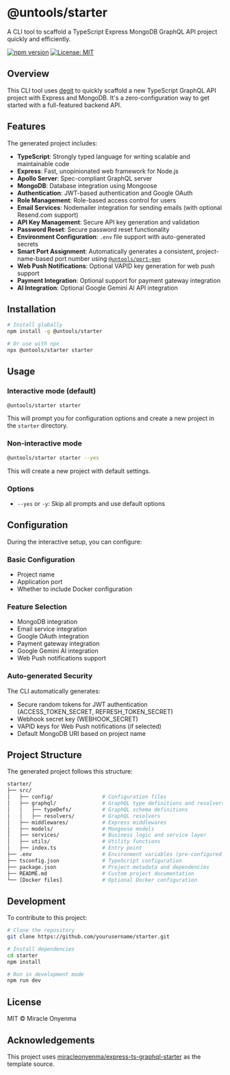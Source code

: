 # @untools/starter

A CLI tool to scaffold a TypeScript Express MongoDB GraphQL API project quickly and efficiently.

[![npm version](https://img.shields.io/npm/v/@untools/starter.svg)](https://www.npmjs.com/package/@untools/starter)
[![License: MIT](https://img.shields.io/badge/License-MIT-blue.svg)](https://opensource.org/licenses/MIT)

## Overview

This CLI tool uses [degit](https://github.com/Rich-Harris/degit) to quickly scaffold a new TypeScript GraphQL API project with Express and MongoDB. It's a zero-configuration way to get started with a full-featured backend API.

## Features

The generated project includes:

- **TypeScript**: Strongly typed language for writing scalable and maintainable code
- **Express**: Fast, unopinionated web framework for Node.js
- **Apollo Server**: Spec-compliant GraphQL server
- **MongoDB**: Database integration using Mongoose
- **Authentication**: JWT-based authentication and Google OAuth
- **Role Management**: Role-based access control for users
- **Email Services**: Nodemailer integration for sending emails (with optional Resend.com support)
- **API Key Management**: Secure API key generation and validation
- **Password Reset**: Secure password reset functionality
- **Environment Configuration**: `.env` file support with auto-generated secrets
- **Smart Port Assignment**: Automatically generates a consistent, project-name-based port number using [`@untools/port-gen`](https://www.npmjs.com/package/@untools/port-gen)
- **Web Push Notifications**: Optional VAPID key generation for web push support
- **Payment Integration**: Optional support for payment gateway integration
- **AI Integration**: Optional Google Gemini AI API integration

## Installation

```bash
# Install globally
npm install -g @untools/starter

# Or use with npx
npx @untools/starter starter
```

## Usage

### Interactive mode (default)

```bash
@untools/starter starter
```

This will prompt you for configuration options and create a new project in the `starter` directory.

### Non-interactive mode

```bash
@untools/starter starter --yes
```

This will create a new project with default settings.

### Options

- `--yes` or `-y`: Skip all prompts and use default options

## Configuration

During the interactive setup, you can configure:

### Basic Configuration

- Project name
- Application port
- Whether to include Docker configuration

### Feature Selection

- MongoDB integration
- Email service integration
- Google OAuth integration
- Payment gateway integration
- Google Gemini AI integration
- Web Push notifications support

### Auto-generated Security

The CLI automatically generates:

- Secure random tokens for JWT authentication (ACCESS_TOKEN_SECRET, REFRESH_TOKEN_SECRET)
- Webhook secret key (WEBHOOK_SECRET)
- VAPID keys for Web Push notifications (if selected)
- Default MongoDB URI based on project name

## Project Structure

The generated project follows this structure:

```bash
starter/
├── src/
│   ├── config/                # Configuration files
│   ├── graphql/               # GraphQL type definitions and resolvers
│   │   ├── typeDefs/          # GraphQL schema definitions
│   │   ├── resolvers/         # GraphQL resolvers
│   ├── middlewares/           # Express middlewares
│   ├── models/                # Mongoose models
│   ├── services/              # Business logic and service layer
│   ├── utils/                 # Utility functions
│   ├── index.ts               # Entry point
├── .env                       # Environment variables (pre-configured based on selections)
├── tsconfig.json              # TypeScript configuration
├── package.json               # Project metadata and dependencies
├── README.md                  # Custom project documentation
└── [Docker files]             # Optional Docker configuration
```

## Development

To contribute to this project:

```bash
# Clone the repository
git clone https://github.com/yourusername/starter.git

# Install dependencies
cd starter
npm install

# Run in development mode
npm run dev
```

## License

MIT © Miracle Onyenma

## Acknowledgements

This project uses [miracleonyenma/express-ts-graphql-starter](https://github.com/miracleonyenma/express-ts-graphql-starter) as the template source.
